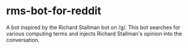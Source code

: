 rms-bot-for-reddit
==================

A bot inspired by the Richard Stallman bot on /g/. This bot searches for various computing terms and injects Richard Stallman's opinion into the conversation.